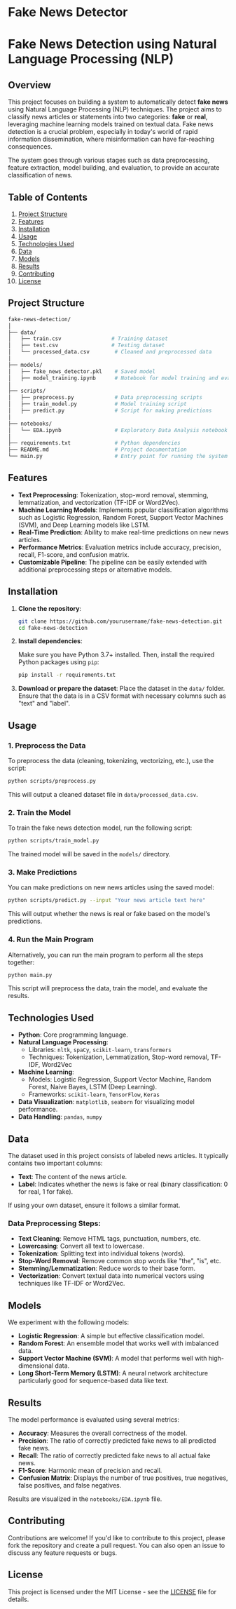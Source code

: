# Fake News Detector

# Fake News Detection using Natural Language Processing (NLP)

## Overview

This project focuses on building a system to automatically detect **fake news** using Natural Language Processing (NLP) techniques. The project aims to classify news articles or statements into two categories: **fake** or **real**, leveraging machine learning models trained on textual data. Fake news detection is a crucial problem, especially in today's world of rapid information dissemination, where misinformation can have far-reaching consequences.

The system goes through various stages such as data preprocessing, feature extraction, model building, and evaluation, to provide an accurate classification of news.

## Table of Contents

1. [Project Structure](#project-structure)
2. [Features](#features)
3. [Installation](#installation)
4. [Usage](#usage)
5. [Technologies Used](#technologies-used)
6. [Data](#data)
7. [Models](#models)
8. [Results](#results)
9. [Contributing](#contributing)
10. [License](#license)

## Project Structure

```bash
fake-news-detection/
│
├── data/
│   ├── train.csv                # Training dataset
│   ├── test.csv                 # Testing dataset
│   └── processed_data.csv        # Cleaned and preprocessed data
│
├── models/
│   ├── fake_news_detector.pkl    # Saved model
│   ├── model_training.ipynb      # Notebook for model training and evaluation
│
├── scripts/
│   ├── preprocess.py             # Data preprocessing scripts
│   ├── train_model.py            # Model training script
│   ├── predict.py                # Script for making predictions
│
├── notebooks/
│   └── EDA.ipynb                 # Exploratory Data Analysis notebook
│
├── requirements.txt              # Python dependencies
├── README.md                     # Project documentation
└── main.py                       # Entry point for running the system
```

## Features

- **Text Preprocessing**: Tokenization, stop-word removal, stemming, lemmatization, and vectorization (TF-IDF or Word2Vec).
- **Machine Learning Models**: Implements popular classification algorithms such as Logistic Regression, Random Forest, Support Vector Machines (SVM), and Deep Learning models like LSTM.
- **Real-Time Prediction**: Ability to make real-time predictions on new news articles.
- **Performance Metrics**: Evaluation metrics include accuracy, precision, recall, F1-score, and confusion matrix.
- **Customizable Pipeline**: The pipeline can be easily extended with additional preprocessing steps or alternative models.

## Installation

1. **Clone the repository**:

   ```bash
   git clone https://github.com/yourusername/fake-news-detection.git
   cd fake-news-detection
   ```

2. **Install dependencies**:

   Make sure you have Python 3.7+ installed. Then, install the required Python packages using `pip`:

   ```bash
   pip install -r requirements.txt
   ```

3. **Download or prepare the dataset**:
   Place the dataset in the `data/` folder. Ensure that the data is in a CSV format with necessary columns such as "text" and "label".

## Usage

### 1. Preprocess the Data

To preprocess the data (cleaning, tokenizing, vectorizing, etc.), use the script:

```bash
python scripts/preprocess.py
```

This will output a cleaned dataset file in `data/processed_data.csv`.

### 2. Train the Model

To train the fake news detection model, run the following script:

```bash
python scripts/train_model.py
```

The trained model will be saved in the `models/` directory.

### 3. Make Predictions

You can make predictions on new news articles using the saved model:

```bash
python scripts/predict.py --input "Your news article text here"
```

This will output whether the news is real or fake based on the model's predictions.

### 4. Run the Main Program

Alternatively, you can run the main program to perform all the steps together:

```bash
python main.py
```

This script will preprocess the data, train the model, and evaluate the results.

## Technologies Used

- **Python**: Core programming language.
- **Natural Language Processing**: 
  - Libraries: `nltk`, `spaCy`, `scikit-learn`, `transformers`
  - Techniques: Tokenization, Lemmatization, Stop-word removal, TF-IDF, Word2Vec
- **Machine Learning**:
  - Models: Logistic Regression, Support Vector Machine, Random Forest, Naive Bayes, LSTM (Deep Learning).
  - Frameworks: `scikit-learn`, `TensorFlow`, `Keras`
- **Data Visualization**: `matplotlib`, `seaborn` for visualizing model performance.
- **Data Handling**: `pandas`, `numpy`
  
## Data

The dataset used in this project consists of labeled news articles. It typically contains two important columns:

- **Text**: The content of the news article.
- **Label**: Indicates whether the news is fake or real (binary classification: 0 for real, 1 for fake).

If using your own dataset, ensure it follows a similar format.

### Data Preprocessing Steps:
- **Text Cleaning**: Remove HTML tags, punctuation, numbers, etc.
- **Lowercasing**: Convert all text to lowercase.
- **Tokenization**: Splitting text into individual tokens (words).
- **Stop-Word Removal**: Remove common stop words like "the", "is", etc.
- **Stemming/Lemmatization**: Reduce words to their base form.
- **Vectorization**: Convert textual data into numerical vectors using techniques like TF-IDF or Word2Vec.

## Models

We experiment with the following models:

- **Logistic Regression**: A simple but effective classification model.
- **Random Forest**: An ensemble model that works well with imbalanced data.
- **Support Vector Machine (SVM)**: A model that performs well with high-dimensional data.
- **Long Short-Term Memory (LSTM)**: A neural network architecture particularly good for sequence-based data like text.

## Results

The model performance is evaluated using several metrics:

- **Accuracy**: Measures the overall correctness of the model.
- **Precision**: The ratio of correctly predicted fake news to all predicted fake news.
- **Recall**: The ratio of correctly predicted fake news to all actual fake news.
- **F1-Score**: Harmonic mean of precision and recall.
- **Confusion Matrix**: Displays the number of true positives, true negatives, false positives, and false negatives.

Results are visualized in the `notebooks/EDA.ipynb` file.

## Contributing

Contributions are welcome! If you'd like to contribute to this project, please fork the repository and create a pull request. You can also open an issue to discuss any feature requests or bugs.

## License

This project is licensed under the MIT License - see the [LICENSE](LICENSE) file for details.




